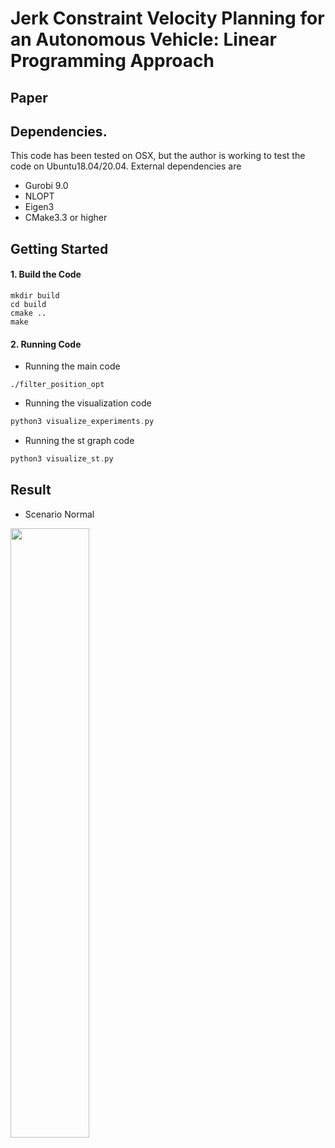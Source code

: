 # Jerk Constraint Velocity Planning for an Autonomous Vehicle: Linear Programming Approach

## Paper

## Dependencies. 
This code has been tested on OSX, but the author is working to test the code on Ubuntu18.04/20.04. External dependencies are 
- Gurobi 9.0
- NLOPT
- Eigen3
- CMake3.3 or higher

## Getting Started
#### 1. Build the Code
```
mkdir build
cd build
cmake ..
make 
```

#### 2. Running Code
- Running the main code
```
./filter_position_opt
```

- Running the visualization code
```asm
python3 visualize_experiments.py
```

- Running the st graph code
```asm
python3 visualize_st.py
```

## Result
- Scenario Normal
<img src="https://github.com/pflab-ut/jerk_optimal_velocity_planning/blob/master/media/scenario1.png" width=50%>
